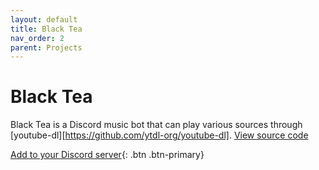 ```yaml
---
layout: default
title: Black Tea
nav_order: 2
parent: Projects
---
```


# Black Tea

Black Tea is a Discord music bot that can play various sources through [youtube-dl][https://github.com/ytdl-org/youtube-dl].
[View source code](https://github.com/BorisChen396/black-tea)

[Add to your Discord server][add-to-server]{: .btn .btn-primary}

[add-to-server]:https://discord.com/oauth2/authorize?client_id=907428089804521473&permissions=36703296&scope=bot%20applications.commands
